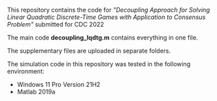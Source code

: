 This repository contains the code for 
_"Decoupling Approach for Solving Linear Quadratic Discrete-Time Games with Application to Consensus Problem"_ submitted for CDC 2022

The main code **decoupling_lqdtg.m** contains everything in one file.

The supplementary files are uploaded in separate folders. 

The simulation code in this repository was tested in the following environment:
- Windows 11 Pro Version 21H2
- Matlab 2019a
